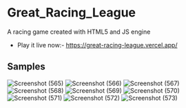 # Great_Racing_League
A racing game created with HTML5 and JS engine
- Play it live now:- https://great-racing-league.vercel.app/
## Samples
![Screenshot (565)](https://user-images.githubusercontent.com/75971776/132090612-12f8277f-dc72-49ac-834a-ef255827f8b0.png)
![Screenshot (566)](https://user-images.githubusercontent.com/75971776/132090630-9e6ffd35-40b2-47ba-b20b-3328838c5bca.png)
![Screenshot (567)](https://user-images.githubusercontent.com/75971776/132090635-1ae48417-9273-4fa4-9722-3da91676b729.png)
![Screenshot (568)](https://user-images.githubusercontent.com/75971776/132090637-4362fc86-3955-4b11-818a-c17807c4f25c.png)
![Screenshot (569)](https://user-images.githubusercontent.com/75971776/132090638-3949f78b-7fc5-4529-9577-31c75ccbd57e.png)
![Screenshot (570)](https://user-images.githubusercontent.com/75971776/132090641-68234b38-3658-4166-b9e0-1302016323d2.png)
![Screenshot (571)](https://user-images.githubusercontent.com/75971776/132090644-b84ea2af-daae-413c-b7ad-d32cb4782ebd.png)
![Screenshot (572)](https://user-images.githubusercontent.com/75971776/132090647-2d354053-39cc-4d65-a57c-c2e43015b761.png)
![Screenshot (573)](https://user-images.githubusercontent.com/75971776/132090650-23b00d45-270e-4551-b9c1-d07be17bb7c9.png)
